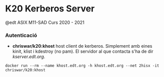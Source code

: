# K20 Kerberos Server

@edt ASIX M11-SAD Curs 2020 - 2021


### Autenticació


 * **chriswar/k20:khost** host client de kerberos. Simplement amb eines kinit, klist i kdestroy (no pam). El servidor al que contacta s'ha de dir *kserver.edt.org*.

```
docker run --rm --name khost.edt.org -h khost.edt.org --net 2hisx -it chriswar/k20:khost
```


